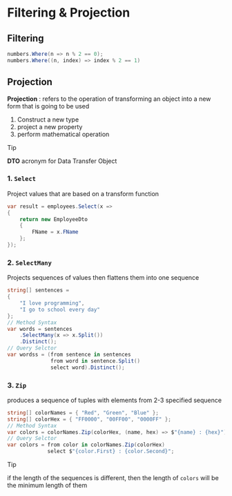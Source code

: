 # Filtering & Projection
## Filtering
```csharp
numbers.Where(n => n % 2 == 0);
numbers.Where((n, index) => index % 2 == 1)
```
## Projection
**Projection** : refers to the operation of transforming an object into a new form that is going to be used
1. Construct a new type
2. project a new property
3. perform mathematical operation

> [!TIP]  
> **DTO** acronym for Data Transfer Object

### 1. `Select`
Project values that are based on a transform function
```csharp
var result = employees.Select(x =>
{
    return new EmployeeDto
    {
        FName = x.FName
    };
});
```
### 2. `SelectMany`
Projects sequences of values then flattens them into one sequence
```csharp
string[] sentences =
{
    "I love programming",
    "I go to school every day"
};
// Method Syntax
var words = sentences
    .SelectMany(x => x.Split())
    .Distinct();
// Query Selctor
var wordss = (from sentence in sentences
              from word in sentence.Split()
              select word).Distinct();
```
### 3. `Zip`
produces a sequence of tuples with elements from 2-3 specified sequence
```csharp
string[] colorNames = { "Red", "Green", "Blue" };
string[] colorHex = { "FF0000", "00FF00", "0000FF" };
// Method Syntax
var colors = colorNames.Zip(colorHex, (name, hex) => $"{name} : {hex}");
// Query Selctor
var colors = from color in colorNames.Zip(colorHex)
             select $"{color.First} : {color.Second}";
```

> [!TIP]  
> if the length of the sequences is different, then the length of `colors` will be the minimum length of them